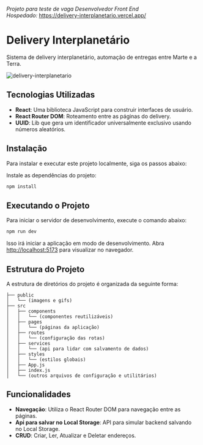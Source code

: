 *Projeto para teste de vaga Desenvolvedor Front End*
<br/>*Hospedado:* https://delivery-interplanetario.vercel.app/

# Delivery Interplanetário
Sistema de delivery interplanetário, automação de entregas entre Marte e a Terra.

![delivery-interplanetario](https://github.com/filho-flavio/Delivery-Interplanetario/assets/113551879/a11be57d-6824-4d68-b002-f8bc9c805578)

## Tecnologias Utilizadas

- **React**: Uma biblioteca JavaScript para construir interfaces de usuário.
- **React Router DOM**: Roteamento entre as páginas do delivery.
- **UUID**: Lib que gera um identificador universalmente exclusivo usando números aleatórios.

## Instalação

Para instalar e executar este projeto localmente, siga os passos abaixo:

Instale as dependências do projeto:
   ```bash
   npm install
   ```

## Executando o Projeto

Para iniciar o servidor de desenvolvimento, execute o comando abaixo:

```bash
npm run dev
```

Isso irá iniciar a aplicação em modo de desenvolvimento. Abra [http://localhost:5173](http://localhost:5173) para visualizar no navegador.

## Estrutura do Projeto

A estrutura de diretórios do projeto é organizada da seguinte forma:

```
├── public
│   └── (imagens e gifs)
├── src
│   ├── components
│   │   └── (componentes reutilizáveis)
│   ├── pages
│   │   └── (páginas da aplicação)
│   ├── routes
│   │   └── (configuração das rotas)
│   ├── services
│   │   └── (api para lidar com salvamento de dados)
│   ├── styles
│   │   └── (estilos globais)
│   ├── App.js
│   ├── index.js
│   └── (outros arquivos de configuração e utilitários)
```

## Funcionalidades

- **Navegação**: Utiliza o React Router DOM para navegação entre as páginas.
- **Api para salvar no Local Storage**: API para simular backend salvando no Local Storage.
- **CRUD**: Criar, Ler, Atualizar e Deletar endereços.
